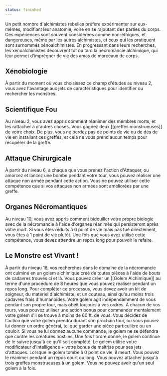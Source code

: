 ```yaml
---
status: finished
---
```

Un petit nombre d'alchimistes rebelles préfère expérimenter sur eux-mêmes, modifiant leur anatomie, voire en se rajoutant des parties du corps. Ces expériences sont souvent considérées comme non-éthiques, et dangereuses, même par les autres alchimistes, et ceux qui les pratiquent sont surnommés xénoalchimistes. En progressant dans leurs recherches, les xénoalchimistes découvrent tôt ou tard la nécromancie alchimique, qui leur permet d'imprégner de vie des amas de morceaux de corps.

## Xénobiologie

À partir du moment où vous choisissez ce champ d'études au niveau 2, vous avez l'avantage aux jets de caractéristiques pour identifier ou rechercher les monstres.

## Scientifique Fou

Au niveau 2, vous avez appris comment réanimer des membres morts, et les rattacher à d'autres choses. Vous gagnez deux [[greffes monstrueuses]] de votre choix. De plus, vous ne perdez pas de points de vie ou de dés de vie en installant ces greffes, et cela ne vous prend aucun temps pour récupérer de la greffe.

## Attaque Chirurgicale

À partir du niveau 6, à chaque que vous prenez l'action d'Attaquer, ou amorcez et lancez une bombe pendant votre tour, vous pouvez réaliser une attaque non armée pendant cette action. Vous ne pouvez utiliser cette compétence que si vos attaques non armées sont améliorées par une greffe.

## Organes Nécromantiques

Au niveau 10, vous avez appris comment bidouiller votre propre biologie avec de la nécromancie à l'aide d'organes réanimés qui persisteront après votre mort. Si vous êtes réduits à 0 point de vie mais pas tué directement, vous êtes à 1 point de vie plutôt. Une fois que vous avez utilisé cette compétence, vous devez attendre un repos long pour pouvoir le refaire.

## Le Monstre est Vivant !

À partir du niveau 18, vos recherches dans le domaine de la nécromancie ont culminé en un golem alchimique créé de toutes pièces à l'aide de bouts de cadavres trouvés ci et là. Vous pouvez créer un [[Golem Alchimique]] au terme d'une procédure de 8 heures que vous pouvez réaliser pendant un repos long. Pour compléter ce processus, vous devez avoir un kit de soigneur, du matériel d'alchimiste, et un couteau, ainsi qu'au moins trois cadavres frais d'humanoïdes. Votre golem agit indépendamment de vous pendant son propre tour, mais obéit toujours à vos ordres. À chacun de vos tours, vous pouvez utiliser une action bonus pour commander mentalement votre golem s'il se trouve à moins de 60 ft. de vous. Vous décidez de l'action que votre golem prendra durant son prochain tour, ou vous pouvez lui donner un ordre général, tel que garder une pièce particulière ou un couloir. Si vous ne lui donnez aucune commande, le golem ne se défendra que contre les créatures hostiles. Une fois l'ordre donné, le golem continue de le suivre jusqu'à ce qu'il soit complété. Le golem utilise votre modificateur d'Intelligence + votre bonus de maîtrise pour ses jets d'attaques. Lorsque le golem tombe à 0 point de vie, il meurt. Vous pouvez le réanimer pendant un repos court ou long. Vous pouvez attacher jusqu'à trois greffes monstrueuses à un golem. Vous ne pouvez avoir qu'un seul golem à la fois.